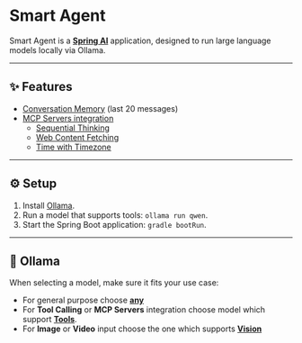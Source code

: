 # Smart Agent

Smart Agent is a [**Spring AI**](https://spring.io/projects/spring-ai) application, designed to run large language models locally via Ollama.

---

## ✨ Features

- [Conversation Memory](https://docs.spring.io/spring-ai/reference/api/chat-memory.html#_message_window_chat_memory) (last 20 messages)
- [MCP Servers integration](https://docs.spring.io/spring-ai/reference/api/mcp/mcp-client-boot-starter-docs.html)
  - [Sequential Thinking](https://github.com/modelcontextprotocol/servers/tree/main/src/sequentialthinking)
  - [Web Content Fetching](https://github.com/modelcontextprotocol/servers/tree/main/src/fetch)
  - [Time with Timezone](https://github.com/modelcontextprotocol/servers/tree/main/src/time)

---

## ⚙️ Setup

1. Install [Ollama](https://ollama.com/download).
2. Run a model that supports tools: ```ollama run qwen```.
3. Start the Spring Boot application: ```gradle bootRun```.

---

## 🦙 Ollama

When selecting a model, make sure it fits your use case:

- For general purpose choose [**any**](https://ollama.com/search)
- For **Tool Calling** or **MCP Servers** integration choose model which support [**Tools**](https://ollama.com/search?c=tools).
- For **Image** or **Video** input choose the one which supports [**Vision**](https://ollama.com/search?c=vision)
